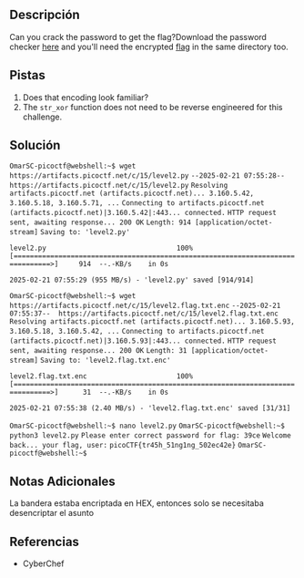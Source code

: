 ## Descripción

Can you crack the password to get the flag?Download the password checker [here](https://artifacts.picoctf.net/c/15/level2.py) and you'll need the encrypted [flag](https://artifacts.picoctf.net/c/15/level2.flag.txt.enc) in the same directory too.
## Pistas

1. Does that encoding look familiar?
2. The `str_xor` function does not need to be reverse engineered for this challenge.

## Solución

`OmarSC-picoctf@webshell:~$ wget https://artifacts.picoctf.net/c/15/level2.py`
`--2025-02-21 07:55:28--  https://artifacts.picoctf.net/c/15/level2.py`
`Resolving artifacts.picoctf.net (artifacts.picoctf.net)... 3.160.5.42, 3.160.5.18, 3.160.5.71, ...`
`Connecting to artifacts.picoctf.net (artifacts.picoctf.net)|3.160.5.42|:443... connected.`
`HTTP request sent, awaiting response... 200 OK`
`Length: 914 [application/octet-stream]`
`Saving to: 'level2.py'`

`level2.py                                100%[===============================================================================>]     914  --.-KB/s    in 0s`      

`2025-02-21 07:55:29 (955 MB/s) - 'level2.py' saved [914/914]`

`OmarSC-picoctf@webshell:~$ wget https://artifacts.picoctf.net/c/15/level2.flag.txt.enc`
`--2025-02-21 07:55:37--  https://artifacts.picoctf.net/c/15/level2.flag.txt.enc`
`Resolving artifacts.picoctf.net (artifacts.picoctf.net)... 3.160.5.93, 3.160.5.18, 3.160.5.42, ...`
`Connecting to artifacts.picoctf.net (artifacts.picoctf.net)|3.160.5.93|:443... connected.`
`HTTP request sent, awaiting response... 200 OK`
`Length: 31 [application/octet-stream]`
`Saving to: 'level2.flag.txt.enc'`

`level2.flag.txt.enc                      100%[===============================================================================>]      31  --.-KB/s    in 0s`      

`2025-02-21 07:55:38 (2.40 MB/s) - 'level2.flag.txt.enc' saved [31/31]`

`OmarSC-picoctf@webshell:~$ nano level2.py`
`OmarSC-picoctf@webshell:~$ python3 level2.py`
`Please enter correct password for flag: 39ce`
`Welcome back... your flag, user:`
`picoCTF{tr45h_51ng1ng_502ec42e}`
`OmarSC-picoctf@webshell:~$` 


## Notas Adicionales

La bandera estaba encriptada en HEX, entonces solo se necesitaba desencriptar el asunto

## Referencias
- CyberChef